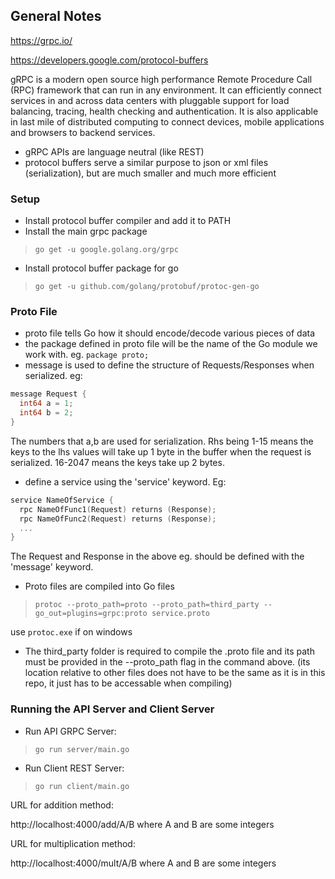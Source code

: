 ## General Notes

https://grpc.io/ 

https://developers.google.com/protocol-buffers 

gRPC is a modern open source high performance Remote Procedure Call (RPC) framework that can run in any environment. It can efficiently connect services in and across data centers with pluggable support for load balancing, tracing, health checking and authentication. It is also applicable in last mile of distributed computing to connect devices, mobile applications and browsers to backend services.

- gRPC APIs are language neutral (like REST)
- protocol buffers serve a similar purpose to json or xml files (serialization), but are much smaller and much more efficient

### Setup

- Install protocol buffer compiler and add it to PATH
- Install the main grpc package
> `go get -u google.golang.org/grpc`
- Install protocol buffer package for go
> `go get -u github.com/golang/protobuf/protoc-gen-go`

### Proto File

- proto file tells Go how it should encode/decode various pieces of data
- the package defined in proto file will be the name of the Go module we work with. eg. `package proto;`
- message is used to define the structure of Requests/Responses when serialized. eg:
```Go
message Request {
  int64 a = 1;
  int64 b = 2;
}
```
  The numbers that a,b are used for serialization. Rhs being 1-15 means the keys to the lhs values will take up 1 byte in the buffer when the request is serialized. 16-2047 means the keys take up 2 bytes.
- define a service using the 'service' keyword. Eg:
```Go
service NameOfService {
  rpc NameOfFunc1(Request) returns (Response);
  rpc NameOfFunc2(Request) returns (Response);
  ...
}
```
  The Request and Response in the above eg. should be defined with the 'message' keyword.
- Proto files are compiled into Go files
> `protoc --proto_path=proto --proto_path=third_party --go_out=plugins=grpc:proto service.proto`

  use `protoc.exe` if on windows
  
- The third_party folder is required to compile the .proto file and its path must be provided in the --proto_path flag in the command above. (its location relative to other files does not have to be the same as it is in this repo, it just has to be accessable when compiling)

### Running the API Server and Client Server

- Run API GRPC Server:
> `go run server/main.go`
 
- Run Client REST Server:
> `go run client/main.go`

URL for addition method:

http://localhost:4000/add/A/B
where A and B are some integers

URL for multiplication method:

http://localhost:4000/mult/A/B
where A and B are some integers
